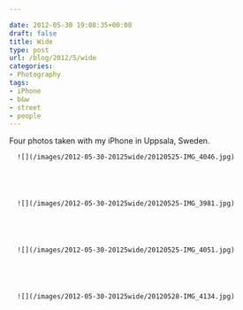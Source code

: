 ```yaml
---

date: 2012-05-30 19:08:35+00:00
draft: false
title: Wide
type: post
url: /blog/2012/5/wide
categories:
- Photography
tags:
- iPhone
- b&w
- street
- people
---
```


Four photos taken with my iPhone in Uppsala, Sweden.


  
      ![](/images/2012-05-30-20125wide/20120525-IMG_4046.jpg)

  


  
      ![](/images/2012-05-30-20125wide/20120525-IMG_3981.jpg)

  


  
      ![](/images/2012-05-30-20125wide/20120525-IMG_4051.jpg)

  


  
      ![](/images/2012-05-30-20125wide/20120528-IMG_4134.jpg)

